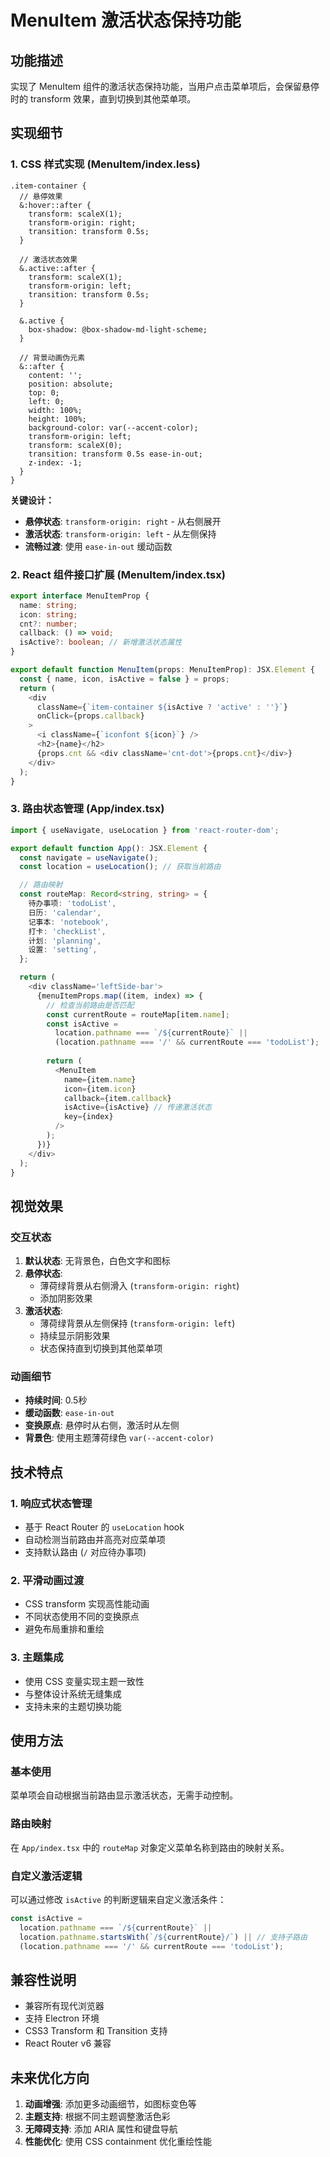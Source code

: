# MenuItem 激活状态保持功能

## 功能描述
实现了 MenuItem 组件的激活状态保持功能，当用户点击菜单项后，会保留悬停时的 transform 效果，直到切换到其他菜单项。

## 实现细节

### 1. CSS 样式实现 (MenuItem/index.less)

```less
.item-container {
  // 悬停效果
  &:hover::after {
    transform: scaleX(1);
    transform-origin: right;
    transition: transform 0.5s;
  }

  // 激活状态效果
  &.active::after {
    transform: scaleX(1);
    transform-origin: left;
    transition: transform 0.5s;
  }

  &.active {
    box-shadow: @box-shadow-md-light-scheme;
  }

  // 背景动画伪元素
  &::after {
    content: '';
    position: absolute;
    top: 0;
    left: 0;
    width: 100%;
    height: 100%;
    background-color: var(--accent-color);
    transform-origin: left;
    transform: scaleX(0);
    transition: transform 0.5s ease-in-out;
    z-index: -1;
  }
}
```

**关键设计：**
- **悬停状态**: `transform-origin: right` - 从右侧展开
- **激活状态**: `transform-origin: left` - 从左侧保持
- **流畅过渡**: 使用 `ease-in-out` 缓动函数

### 2. React 组件接口扩展 (MenuItem/index.tsx)

```typescript
export interface MenuItemProp {
  name: string;
  icon: string;
  cnt?: number;
  callback: () => void;
  isActive?: boolean; // 新增激活状态属性
}

export default function MenuItem(props: MenuItemProp): JSX.Element {
  const { name, icon, isActive = false } = props;
  return (
    <div 
      className={`item-container ${isActive ? 'active' : ''}`} 
      onClick={props.callback}
    >
      <i className={`iconfont ${icon}`} />
      <h2>{name}</h2>
      {props.cnt && <div className='cnt-dot'>{props.cnt}</div>}
    </div>
  );
}
```

### 3. 路由状态管理 (App/index.tsx)

```typescript
import { useNavigate, useLocation } from 'react-router-dom';

export default function App(): JSX.Element {
  const navigate = useNavigate();
  const location = useLocation(); // 获取当前路由

  // 路由映射
  const routeMap: Record<string, string> = {
    待办事项: 'todoList',
    日历: 'calendar',
    记事本: 'notebook',
    打卡: 'checkList',
    计划: 'planning',
    设置: 'setting',
  };

  return (
    <div className='leftSide-bar'>
      {menuItemProps.map((item, index) => {
        // 检查当前路由是否匹配
        const currentRoute = routeMap[item.name];
        const isActive = 
          location.pathname === `/${currentRoute}` || 
          (location.pathname === '/' && currentRoute === 'todoList');
        
        return (
          <MenuItem
            name={item.name}
            icon={item.icon}
            callback={item.callback}
            isActive={isActive} // 传递激活状态
            key={index}
          />
        );
      })}
    </div>
  );
}
```

## 视觉效果

### 交互状态
1. **默认状态**: 无背景色，白色文字和图标
2. **悬停状态**: 
   - 薄荷绿背景从右侧滑入 (`transform-origin: right`)
   - 添加阴影效果
3. **激活状态**: 
   - 薄荷绿背景从左侧保持 (`transform-origin: left`)
   - 持续显示阴影效果
   - 状态保持直到切换到其他菜单项

### 动画细节
- **持续时间**: 0.5秒
- **缓动函数**: `ease-in-out`
- **变换原点**: 悬停时从右侧，激活时从左侧
- **背景色**: 使用主题薄荷绿色 `var(--accent-color)`

## 技术特点

### 1. 响应式状态管理
- 基于 React Router 的 `useLocation` hook
- 自动检测当前路由并高亮对应菜单项
- 支持默认路由 (`/` 对应待办事项)

### 2. 平滑动画过渡
- CSS transform 实现高性能动画
- 不同状态使用不同的变换原点
- 避免布局重排和重绘

### 3. 主题集成
- 使用 CSS 变量实现主题一致性
- 与整体设计系统无缝集成
- 支持未来的主题切换功能

## 使用方法

### 基本使用
菜单项会自动根据当前路由显示激活状态，无需手动控制。

### 路由映射
在 `App/index.tsx` 中的 `routeMap` 对象定义菜单名称到路由的映射关系。

### 自定义激活逻辑
可以通过修改 `isActive` 的判断逻辑来自定义激活条件：

```typescript
const isActive = 
  location.pathname === `/${currentRoute}` || 
  location.pathname.startsWith(`/${currentRoute}/`) || // 支持子路由
  (location.pathname === '/' && currentRoute === 'todoList');
```

## 兼容性说明

- 兼容所有现代浏览器
- 支持 Electron 环境
- CSS3 Transform 和 Transition 支持
- React Router v6 兼容

## 未来优化方向

1. **动画增强**: 添加更多动画细节，如图标变色等
2. **主题支持**: 根据不同主题调整激活色彩
3. **无障碍支持**: 添加 ARIA 属性和键盘导航
4. **性能优化**: 使用 CSS containment 优化重绘性能 